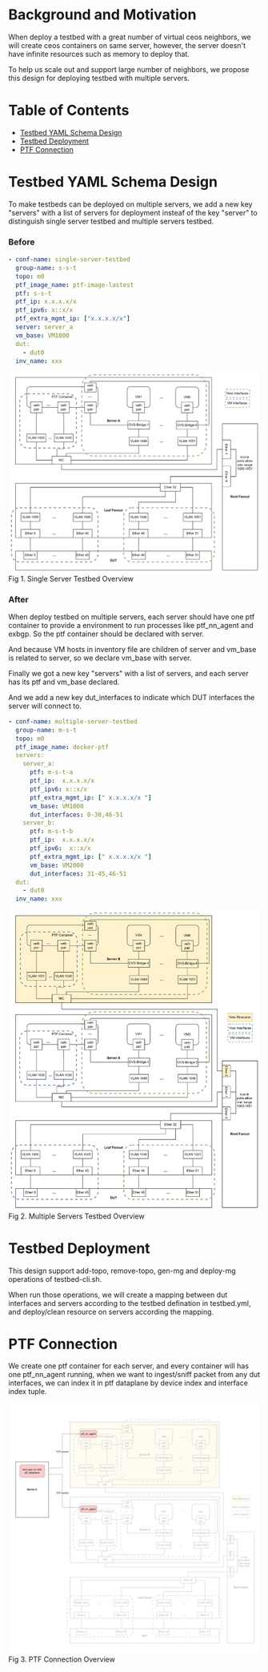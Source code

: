 # Background and Motivation

When deploy a testbed with a great number of virtual ceos neighbors, we will create ceos containers on same server, however, the server doesn't have infinite resources such as memory to deploy that.

To help us scale out and support large number of neighbors, we propose this design for deploying testbed with multiple servers.

# Table of Contents
  - [Testbed YAML Schema Design](#Testbed-YAML-Schema-Design)
  - [Testbed Deployment](#Testbed-Deployment)
  - [PTF Connection](#PTF-Connection)

# Testbed YAML Schema Design
To make testbeds can be deployed on multiple servers, we add a new key "servers" with a list of servers for deployment insteaf of the key "server" to distinguish single server testbed and multiple servers testbed.

### Before
```yaml
- conf-name: single-server-testbed​
  group-name: s-s-t​
  topo: m0​
  ptf_image_name: ptf-image-lastest
  ptf: s-s-t​
  ptf_ip: x.x.x.x/x​
  ptf_ipv6: x::x/x​
  ptf_extra_mgmt_ip: ["x.x.x.x/x"]​
  server: server_a​
  vm_base: VM1000​
  dut:​
    - dut0​
  inv_name: xxx
```
![](img/single-server-testbed.png)
Fig 1. Single Server Testbed Overview

### After
When deploy testbed on multiple servers, each server should have one ptf container to provide a environment to run processes like ptf_nn_agent and exbgp. So the ptf container should be declared with server.

And because VM hosts in inventory file are children of server and vm_base is related to server, so we declare vm_base with server.

Finally we got a new key "servers" with a list of servers, and each server has its ptf and vm_base declared.

And we add a new key dut_interfaces to indicate which DUT interfaces the server will connect to.

```yaml
- conf-name: multiple-server-testbed​
  group-name: m-s-t​
  topo: m0​
  ptf_image_name: docker-ptf​
  servers:​
    server_a:​
      ptf: m-s-t-a​
      ptf_ip:  x.x.x.x/x​
      ptf_ipv6: x::x/x​
      ptf_extra_mgmt_ip: [" x.x.x.x/x "]​
      vm_base: VM1000​
      dut_interfaces: 0-30,46-51​
    server_b:​
      ptf: m-s-t-b​
      ptf_ip:  x.x.x.x/x​
      ptf_ipv6:  x::x/x​
      ptf_extra_mgmt_ip: [" x.x.x.x/x "]​
      vm_base: VM2000​
      dut_interfaces: 31-45,46-51​
  dut:​
    - dut0​
  inv_name: xxx
```

![](img/multi-servers-testbed.png)
Fig 2. Multiple Servers Testbed Overview

# Testbed Deployment
This design support add-topo, remove-topo, gen-mg and deploy-mg operations of testbed-cli.sh.

When run those operations, we will create a mapping between dut interfaces and servers according to the testbed defination in testbed.yml, and deploy/clean resource on servers according the mapping.


# PTF Connection
We create one ptf container for each server, and every container will has one ptf_nn_agent running, when we want to ingest/sniff packet from any dut interfaces, we can index it in ptf dataplane by device index and interface index tuple.

![](img/ptf-connection-on-multi-servers-testbed.png)
Fig 3. PTF Connection Overview
